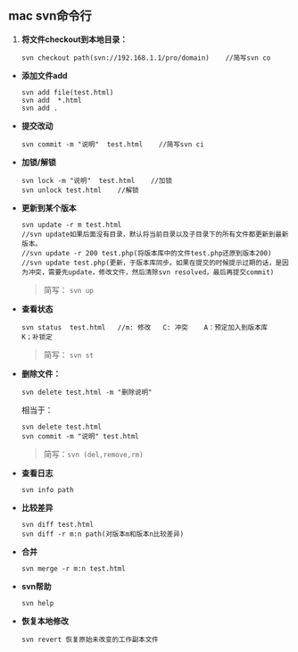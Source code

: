 ## mac svn命令行

1. **将文件checkout到本地目录：**

	```
	svn checkout path(svn://192.168.1.1/pro/domain)    //简写svn co
	```
	
* **添加文件add**

	```
	svn add file(test.html)       
	svn add  *.html
	svn add .   
	```
	
* **提交改动**

	```
	svn commit -m "说明"  test.html    //简写svn ci 
	```
	
* **加锁/解锁**

	```
	svn lock -m "说明"  test.html    //加锁
	svn unlock test.html    //解锁
	```
	
* **更新到某个版本**

	```
	svn update -r m test.html 
	//svn update如果后面没有目录，默认将当前目录以及子目录下的所有文件都更新到最新版本。
	//svn update -r 200 test.php(将版本库中的文件test.php还原到版本200)
	//svn update test.php(更新，于版本库同步。如果在提交的时候提示过期的话，是因为冲突，需要先update，修改文件，然后清除svn resolved，最后再提交commit)
	```
	
	> 简写： `svn up`
	
* **查看状态**

	```
	svn status  test.html   //m: 修改   C: 冲突    A：预定加入到版本库   K；补锁定
	```
	> 简写：   `svn st`
	
* **删除文件：**

	```
	svn delete test.html -m "删除说明"	
	```
	
	相当于：
	
	```
	svn delete test.html
	svn commit -m "说明" test.html
	```
	
	> 简写：`svn (del,remove,rm)`
	
* **查看日志**

	```
	svn info path
	```
	
* **比较差异**

	```
	svn diff test.html
	svn diff -r m:n path(对版本m和版本n比较差异)
	```
	
* **合并**

	```
	svn merge -r m:n test.html
	```
	
* **svn帮助**

	```
	svn help
	```
	
* **恢复本地修改**

	```
	svn revert 恢复原始未改变的工作副本文件
	```